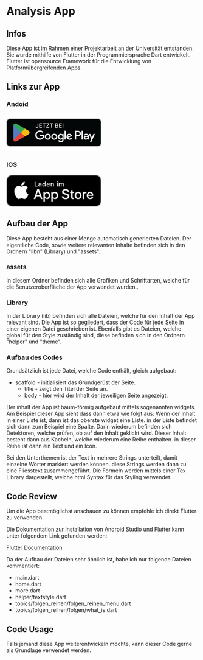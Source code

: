 # Analysis App

## Infos

Diese App ist im Rahmen einer Projektarbeit an der Universität entstanden. 
Sie wurde mithilfe von Flutter in der Programmiersprache Dart entwickelt. 
Flutter ist opensource Framework für die Entwicklung von Platformübergreifenden Apps.

## Links zur App

### Andoid
<p align="left">
<a href="https://play.google.com/store/apps/details?id=ch.berincini.analysis_app">
    <img alt="Get it on Google Play"
        width="250"
        src="https://github.com/Maxinio-berincini/Datenschutz/blob/main/google-play-badge.png?raw=true" />
</a>  
</p>

### IOS
<p align="left">
<a href="https://apps.apple.com/us/app/hsg-analysis/id1659301671">
    <img alt="Get it on IOS"
        width= "250"
        src="https://github.com/Maxinio-berincini/Datenschutz/blob/main/appstore-badge.png?raw=true" />
        </a>
        </p>

## Aufbau der App

Diese App besteht aus einer Menge automatisch generierten Dateien. Der eigentliche Code, sowie weitere relevanten Inhalte befinden sich in den Ordnern "libn" (Library) und "assets".

### assets

In diesem Ordner befinden sich alle Grafiken und Schriftarten, welche für die Benutzeroberfläche der App verwendet wurden..

### Library

In der Library (lib) befinden sich alle Dateien, welche für den Inhalt der App relevant sind.
Die App ist so gegliedert, dass der Code für jede Seite in einer eigenen Datei geschrieben ist.
Ebenfalls gibt es Dateien, welche global für den Style zuständig sind, diese befinden sich in den Ordnern "helper" und "theme". 

### Aufbau des Codes

Grundsätzlich ist jede Datei, welche Code enthält, gleich aufgebaut:

* scaffold  -  initialisiert das Grundgerüst der Seite.
  * title  -  zeigt den Titel der Seite an.
  * body  -  hier wird der Inhalt der jeweiligen Seite angezeigt.

Der inhalt der App ist baum-förmig aufgebaut mittels sogenannten widgets.
Am Beispiel dieser App sieht dass dann etwa wie folgt aus:
Wenn der Inhalt in einer Liste ist, dann ist das oberste widget eine Liste. in der Liste befindet sich dann zum Beispiel eine Spalte.
Darin wiederum befinden sich Detektoren, welche prüfen, ob auf den Inhalt geklickt wird. Dieser Inhalt besteht dann aus Kacheln, welche wiederum eine Reihe enthalten.
in dieser Reihe ist dann ein Text und ein Icon.

Bei den Unterthemen ist der Text in mehrere Strings unterteilt, damit einzelne Wörter markiert werden können. diese Strings werden dann zu eine Fliesstext zusammengeführt.
Die Formeln werden mittels einer Tex Library dargestellt, welche html Syntax für das Styling verwendet.


## Code Review

Um die App bestmöglichst anschauen zu können empfehle ich direkt Flutter zu verwenden.

Die Dokumentation zur Installation von Android Studio und Flutter kann unter folgendem Link gefunden werden:

[Flutter Documentation](https://docs.flutter.dev/get-started/install/ "Flutter Documentation")


Da der Aufbau der Dateien sehr ähnlich ist, habe ich nur folgende Dateien kommentiert:
* main.dart
* home.dart
* more.dart
* helper/textstyle.dart
* topics/folgen_reihen/folgen_reihen_menu.dart
* topics/folgen_reihen/folgen/what_is.dart


## Code Usage

Falls jemand diese App weiterentwickeln möchte, kann dieser Code gerne als Grundlage verwendet werden.





